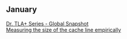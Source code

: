 ## January

[Dr. TLA+ Series - Global Snapshot](https://www.youtube.com/watch?v=ao58xine3jM)  
[Measuring the size of the cache line empirically](https://lemire.me/blog/2023/12/12/measuring-the-size-of-the-cache-line-empirically/)  
